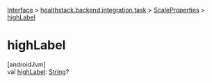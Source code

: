 
[Interface](../../../index.html) > [healthstack.backend.integration.task](../index.html) > [ScaleProperties](index.html) > [highLabel](high-label.html)



# highLabel



[androidJvm]\
val [highLabel](high-label.html): [String](https://kotlinlang.org/api/latest/jvm/stdlib/kotlin/-string/index.html)?





